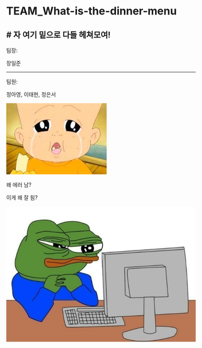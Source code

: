# TEAM_What-is-the-dinner-menu

## \# 자 여기 밑으로 다들 헤쳐모여!

팀장:

장일준

------------------------------------------------------------------------

팀원:

정아영, 이태현, 정은서

![](기영이짤.jfif)

왜 에러 남?

이게 왜 잘 됨?

![](코딩하는%20우리.jpg)
